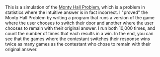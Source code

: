 This is a simulation of the <a href="https://www.youtube.com/watch?v=mhlc7peGlGg">Monty Hall Problem</a>, which is a problem in statistics where the intuitive answer is in fact incorrect. I "proved" the Monty Hall Problem by writing a program that runs a version of the game where the user chooses to switch their door and another where the user chooses to remain with their original answer. I run both 10,000 times, and count the number of times that each results in a win. In the end, you can see that the games where the contestant switches their response wins twice as many games as the contestant who chose to remain with their original answer.
